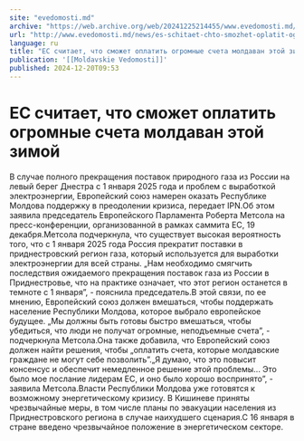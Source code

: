 ```yaml
---
site: "evedomosti.md"
archive: "https://web.archive.org/web/20241225214455/www.evedomosti.md/news/es-schitaet-chto-smozhet-oplatit-ogromnye-scheta-moldavan-et"
url: "http://www.evedomosti.md/news/es-schitaet-chto-smozhet-oplatit-ogromnye-scheta-moldavan-et"
language: ru
title: "ЕС считает, что сможет оплатить огромные счета молдаван этой зимой"
publication: '[[Moldavskie Vedomosti]]'
published: 2024-12-20T09:53
---
```


# ЕС считает, что сможет оплатить огромные счета молдаван этой зимой

В случае полного прекращения поставок природного газа из России на левый берег Днестра с 1 января 2025 года и проблем с выработкой электроэнергии, Европейский союз намерен оказать Республике Молдова поддержку в преодолении кризиса, передает IPN.Об этом заявила председатель Европейского Парламента Роберта Метсола на пресс-конференции, организованной в рамках саммита ЕС, 19 декабря.Метсола подчеркнула, что существует высокая вероятность того, что с 1 января 2025 года Россия прекратит поставки в приднестровский регион газа, который используется для выработки электроэнергии для всей страны. „Нам необходимо смягчить последствия ожидаемого прекращения поставок газа из России в Приднестровье, что на практике означает, что этот регион останется в темноте с 1 января”, - пояснила председатель.В этой связи, по ее мнению, Европейский союз должен вмешаться, чтобы поддержать население Республики Молдова, которое выбрало европейское будущее. „Мы должны быть готовы быстро вмешаться, чтобы убедиться, что люди не получат огромные, неподъемные счета”, - подчеркнула Метсола.Она также добавила, что Европейский союз должен найти решения, чтобы „оплатить счета, которые молдавские граждане не могут себе позволить”.„Я думаю, что это повысит консенсус и обеспечит немедленное решение этой проблемы... Это было мое послание лидерам ЕС, и оно было хорошо воспринято”, - заявила Метсола.Власти Республики Молдова уже готовятся к возможному энергетическому кризису. В Кишиневе приняты чрезвычайные меры, в том числе планы по эвакуации населения из Приднестровского региона в случае наихудшего сценария.С 16 января в стране введено чрезвычайное положение в энергетическом секторе.